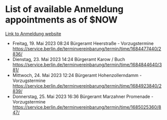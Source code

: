 # List of available Anmeldung appointments as of $NOW
[Link to Anmeldung website](https://service.berlin.de/terminvereinbarung/termin/tag.php?termin=1&anliegen[]=120686&dienstleisterlist=122210,122217,327316,122219,327312,122227,327314,122231,327346,122243,327348,122254,122252,329742,122260,329745,122262,329748,122271,327278,122273,327274,122277,327276,330436,122280,327294,122282,327290,122284,327292,122291,327270,122285,327266,122286,327264,122296,327268,150230,329760,122297,327286,122294,327284,122312,329763,122314,329775,122304,327330,122311,327334,122309,327332,317869,122281,327352,122279,329772,122283,122276,327324,122274,327326,122267,329766,122246,327318,122251,327320,122257,327322,122208,327298,122226,327300&herkunft=http%3A%2F%2Fservice.berlin.de%2Fdienstleistung%2F120686%2F)
- Freitag, 19. Mai 2023 08:24 Bürgeramt Heerstraße - Vorzugstermine https://service.berlin.de/terminvereinbarung/termin/time/1684477440/2836/
- Dienstag, 23. Mai 2023 14:24 Bürgeramt Karow / Buch https://service.berlin.de/terminvereinbarung/termin/time/1684844640/381/
- Mittwoch, 24. Mai 2023 12:24 Bürgeramt Hohenzollerndamm - Vorzugstermine https://service.berlin.de/terminvereinbarung/termin/time/1684923840/2839/
- Donnerstag, 25. Mai 2023 16:36 Bürgeramt Marzahner Promenade - Vorzugstermine https://service.berlin.de/terminvereinbarung/termin/time/1685025360/847/
